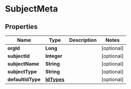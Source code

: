 # SubjectMeta

## Properties
Name | Type | Description | Notes
------------ | ------------- | ------------- | -------------
**orgId** | **Long** |  |  [optional]
**subjectId** | **Integer** |  |  [optional]
**subjectName** | **String** |  |  [optional]
**subjectType** | **String** |  |  [optional]
**defaultIdType** | [**IdTypes**](IdTypes.md) |  |  [optional]
